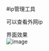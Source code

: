 #ip管理工具

可以查看外网ip


界面效果  
![image](https://user-images.githubusercontent.com/30720809/109941774-74f29080-7d0e-11eb-8afb-36bfe4d5eeab.png)
